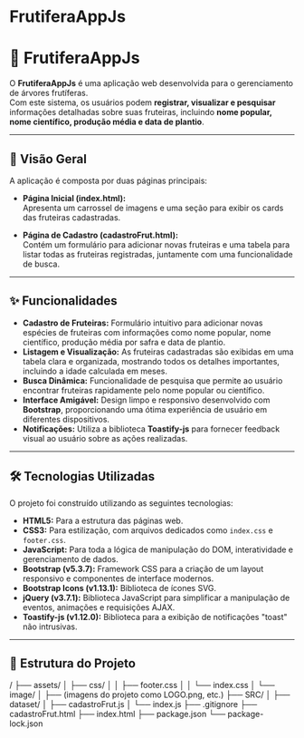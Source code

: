 # FrutiferaAppJs
# 🌱 FrutiferaAppJs

O **FrutiferaAppJs** é uma aplicação web desenvolvida para o gerenciamento de árvores frutíferas.  
Com este sistema, os usuários podem **registrar, visualizar e pesquisar** informações detalhadas sobre suas fruteiras, incluindo **nome popular, nome científico, produção média e data de plantio**.

---

## 🎨 Visão Geral
A aplicação é composta por duas páginas principais:

- **Página Inicial (index.html):**  
  Apresenta um carrossel de imagens e uma seção para exibir os cards das fruteiras cadastradas.

- **Página de Cadastro (cadastroFrut.html):**  
  Contém um formulário para adicionar novas fruteiras e uma tabela para listar todas as fruteiras registradas, juntamente com uma funcionalidade de busca.

---

## ✨ Funcionalidades
- **Cadastro de Fruteiras:** Formulário intuitivo para adicionar novas espécies de fruteiras com informações como nome popular, nome científico, produção média por safra e data de plantio.  
- **Listagem e Visualização:** As fruteiras cadastradas são exibidas em uma tabela clara e organizada, mostrando todos os detalhes importantes, incluindo a idade calculada em meses.  
- **Busca Dinâmica:** Funcionalidade de pesquisa que permite ao usuário encontrar fruteiras rapidamente pelo nome popular ou científico.  
- **Interface Amigável:** Design limpo e responsivo desenvolvido com **Bootstrap**, proporcionando uma ótima experiência de usuário em diferentes dispositivos.  
- **Notificações:** Utiliza a biblioteca **Toastify-js** para fornecer feedback visual ao usuário sobre as ações realizadas.  

---

## 🛠️ Tecnologias Utilizadas
O projeto foi construído utilizando as seguintes tecnologias:

- **HTML5:** Para a estrutura das páginas web.  
- **CSS3:** Para estilização, com arquivos dedicados como `index.css` e `footer.css`.  
- **JavaScript:** Para toda a lógica de manipulação do DOM, interatividade e gerenciamento de dados.  
- **Bootstrap (v5.3.7):** Framework CSS para a criação de um layout responsivo e componentes de interface modernos.  
- **Bootstrap Icons (v1.13.1):** Biblioteca de ícones SVG.  
- **jQuery (v3.7.1):** Biblioteca JavaScript para simplificar a manipulação de eventos, animações e requisições AJAX.  
- **Toastify-js (v1.12.0):** Biblioteca para a exibição de notificações "toast" não intrusivas.  

---

## 📂 Estrutura do Projeto

/
├── assets/
│ ├── css/
│ │ ├── footer.css
│ │ └── index.css
│ └── image/
│ ├── (imagens do projeto como LOGO.png, etc.)
├── SRC/
│ ├── dataset/
│ ├── cadastroFrut.js
│ └── index.js
├── .gitignore
├── cadastroFrut.html
├── index.html
├── package.json
└── package-lock.json
